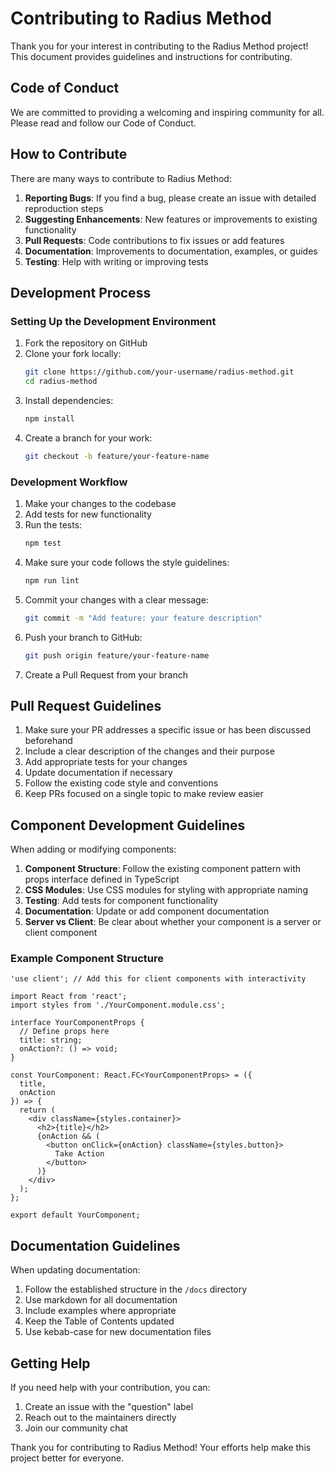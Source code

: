 # Contributing to Radius Method

Thank you for your interest in contributing to the Radius Method project! This document provides guidelines and instructions for contributing.

## Code of Conduct

We are committed to providing a welcoming and inspiring community for all. Please read and follow our Code of Conduct.

## How to Contribute

There are many ways to contribute to Radius Method:

1. **Reporting Bugs**: If you find a bug, please create an issue with detailed reproduction steps
2. **Suggesting Enhancements**: New features or improvements to existing functionality
3. **Pull Requests**: Code contributions to fix issues or add features
4. **Documentation**: Improvements to documentation, examples, or guides
5. **Testing**: Help with writing or improving tests

## Development Process

### Setting Up the Development Environment

1. Fork the repository on GitHub
2. Clone your fork locally:
   ```bash
   git clone https://github.com/your-username/radius-method.git
   cd radius-method
   ```
3. Install dependencies:
   ```bash
   npm install
   ```
4. Create a branch for your work:
   ```bash
   git checkout -b feature/your-feature-name
   ```

### Development Workflow

1. Make your changes to the codebase
2. Add tests for new functionality
3. Run the tests:
   ```bash
   npm test
   ```
4. Make sure your code follows the style guidelines:
   ```bash
   npm run lint
   ```
5. Commit your changes with a clear message:
   ```bash
   git commit -m "Add feature: your feature description"
   ```
6. Push your branch to GitHub:
   ```bash
   git push origin feature/your-feature-name
   ```
7. Create a Pull Request from your branch

## Pull Request Guidelines

1. Make sure your PR addresses a specific issue or has been discussed beforehand
2. Include a clear description of the changes and their purpose
3. Add appropriate tests for your changes
4. Update documentation if necessary
5. Follow the existing code style and conventions
6. Keep PRs focused on a single topic to make review easier

## Component Development Guidelines

When adding or modifying components:

1. **Component Structure**: Follow the existing component pattern with props interface defined in TypeScript
2. **CSS Modules**: Use CSS modules for styling with appropriate naming
3. **Testing**: Add tests for component functionality
4. **Documentation**: Update or add component documentation
5. **Server vs Client**: Be clear about whether your component is a server or client component

### Example Component Structure

```tsx
'use client'; // Add this for client components with interactivity

import React from 'react';
import styles from './YourComponent.module.css';

interface YourComponentProps {
  // Define props here
  title: string;
  onAction?: () => void;
}

const YourComponent: React.FC<YourComponentProps> = ({ 
  title,
  onAction
}) => {
  return (
    <div className={styles.container}>
      <h2>{title}</h2>
      {onAction && (
        <button onClick={onAction} className={styles.button}>
          Take Action
        </button>
      )}
    </div>
  );
};

export default YourComponent;
```

## Documentation Guidelines

When updating documentation:

1. Follow the established structure in the `/docs` directory
2. Use markdown for all documentation
3. Include examples where appropriate
4. Keep the Table of Contents updated
5. Use kebab-case for new documentation files

## Getting Help

If you need help with your contribution, you can:

1. Create an issue with the "question" label
2. Reach out to the maintainers directly
3. Join our community chat

Thank you for contributing to Radius Method! Your efforts help make this project better for everyone. 